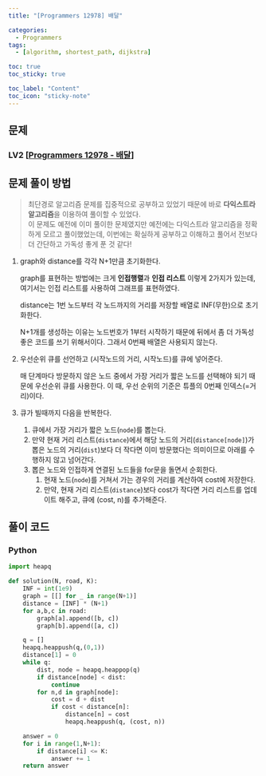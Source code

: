 ```yaml
---
title: "[Programmers 12978] 배달" 

categories:
  - Programmers
tags:
  - [algorithm, shortest_path, dijkstra]

toc: true
toc_sticky: true

toc_label: "Content"
toc_icon: "sticky-note"
---
```



## 문제 

### LV2 [[Programmers 12978 - 배달](https://school.programmers.co.kr/learn/courses/30/lessons/12978)]  


## 문제 풀이 방법
> 최단경로 알고리즘 문제를 집중적으로 공부하고 있었기 때문에 바로 **다익스트라 알고리즘**을 이용하여 풀이할 수 있었다.   
> 이 문제도 예전에 이미 풀이한 문제였지만 예전에는 다익스트라 알고리즘을 정확하게 모르고 풀이했었는데, 이번에는 확실하게 공부하고 이해하고 풀어서 전보다 더 간단하고 가독성 좋게 푼 것 같다!

1. graph와 distance를 각각 N+1만큼 초기화한다. 
    
    graph를 표현하는 방법에는 크게 **인접행렬**과 **인접 리스트** 이렇게 2가지가 있는데, 여기서는 인접 리스트를 사용하여 그래프를 표현하였다. 
    
    distance는 1번 노드부터 각 노드까지의 거리를 저장할 배열로 INF(무한)으로 초기화한다. 
    
    N+1개를 생성하는 이유는 노드번호가 1부터 시작하기 때문에 뒤에서 좀 더 가독성 좋은 코드를 쓰기 위해서이다. 그래서 0번째 배열은 사용되지 않는다. 
    
2. 우선순위 큐를 선언하고 (시작노드의 거리, 시작노드)를 큐에 넣어준다. 
    
    매 단계마다 방문하지 않은 노드 중에서 가장 거리가 짧은 노드를 선택해야 되기 때문에 우선순위 큐를 사용한다. 이 때, 우선 순위의 기준은 튜플의 0번째 인덱스(=거리)이다. 
    
3. 큐가 빌때까지 다음을 반복한다. 
    1. 큐에서 가장 거리가 짧은 노드(`node`)를 뽑는다. 
    2. 만약 현재 거리 리스트(`distance`)에서 해당 노드의 거리(`distance[node]`)가 뽑은 노드의 거리(`dist`)보다 더 작다면 이미 방문했다는 의미이므로 아래를 수행하지 않고 넘어간다. 
    3. 뽑은 노드와 인접하게 연결된 노드들을 for문을 돌면서 순회한다.
        1. 현재 노드(`node`)를 거쳐서 가는 경우의 거리를 계산하여 cost에 저장한다. 
        2. 만약, 현재 거리 리스트(`distance`)보다 cost가 작다면 거리 리스트를 업데이트 해주고, 큐에 (cost, n)를 추가해준다.
    

## 풀이 코드
### Python

```python
import heapq

def solution(N, road, K):
    INF = int(1e9)
    graph = [[] for _ in range(N+1)]
    distance = [INF] * (N+1)
    for a,b,c in road:
        graph[a].append([b, c])
        graph[b].append([a, c])

    q = []
    heapq.heappush(q,(0,1))
    distance[1] = 0
    while q:
        dist, node = heapq.heappop(q)
        if distance[node] < dist:
            continue
        for n,d in graph[node]:
            cost = d + dist
            if cost < distance[n]:
                distance[n] = cost
                heapq.heappush(q, (cost, n))

    answer = 0
    for i in range(1,N+1):
        if distance[i] <= K:
            answer += 1
    return answer
```